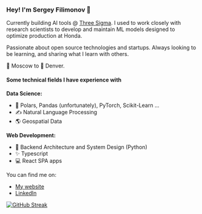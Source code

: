 ### Hey! I'm Sergey Filimonov 👋

Currently building AI tools @ [Three Sigma](https://www.data.threesigma.ai/filings-ai).  I used to work closely with research scientists to develop and maintain ML models designed to optimize production at Honda. 

Passionate about open source technologies and startups. Always looking to be learning, and sharing what I learn with others.

 🛫 Moscow to 🛬 Denver.

#### Some technical fields I have experience with

**Data Science:**
- 🐍 Polars, Pandas (unfortunately), PyTorch, Scikit-Learn ... 
- ✍ Natural Language Processing  
- 🌎 Geospatial Data


**Web Development:**
- 📐 Backend Architecture and System Design (Python)
- ✨ Typescript
- 💻 React SPA apps

You can find me on:

- [My website](https://www.sergey.fyi)
- [LinkedIn](https://www.linkedin.com/in/sergey-osu/)

[![GitHub Streak](https://streak-stats.demolab.com/?user=filimoa)](https://git.io/streak-stats)



